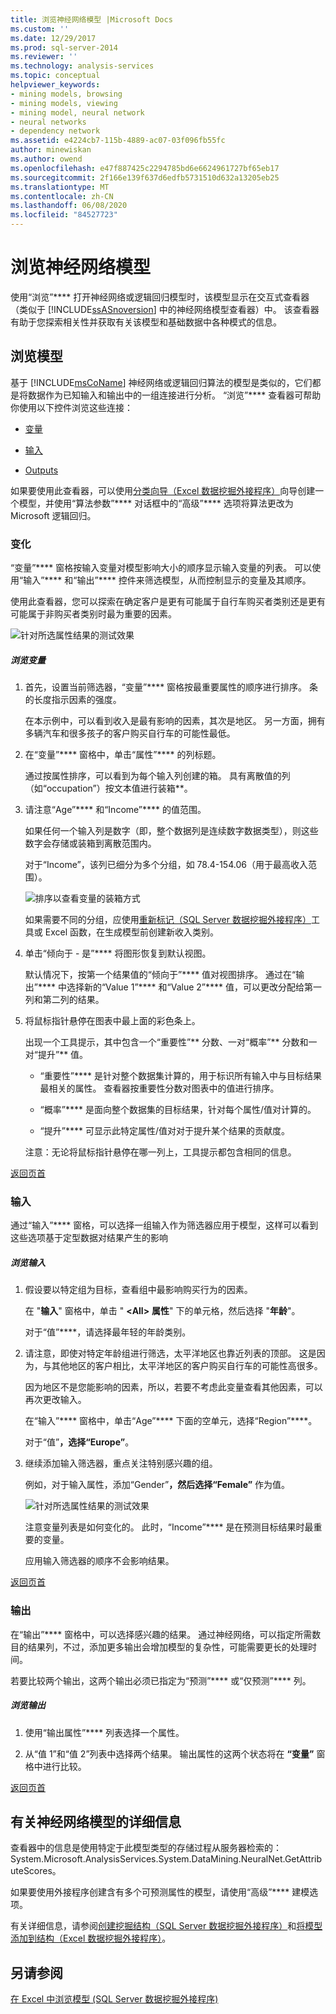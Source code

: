 ```yaml
---
title: 浏览神经网络模型 |Microsoft Docs
ms.custom: ''
ms.date: 12/29/2017
ms.prod: sql-server-2014
ms.reviewer: ''
ms.technology: analysis-services
ms.topic: conceptual
helpviewer_keywords:
- mining models, browsing
- mining models, viewing
- mining model, neural network
- neural networks
- dependency network
ms.assetid: e4224cb7-115b-4889-ac07-03f096fb55fc
author: minewiskan
ms.author: owend
ms.openlocfilehash: e47f887425c2294785bd6e6624961727bf65eb17
ms.sourcegitcommit: 2f166e139f637d6edfb5731510d632a13205eb25
ms.translationtype: MT
ms.contentlocale: zh-CN
ms.lasthandoff: 06/08/2020
ms.locfileid: "84527723"
---
```

# <a name="browsing-a-neural-network-model"></a>浏览神经网络模型
  使用“浏览”**** 打开神经网络或逻辑回归模型时，该模型显示在交互式查看器（类似于 [!INCLUDE[ssASnoversion](../includes/ssasnoversion-md.md)] 中的神经网络模型查看器）中。 该查看器有助于您探索相关性并获取有关该模型和基础数据中各种模式的信息。

##  <a name="explore-the-model"></a><a name="BKMK_Tabs"></a>浏览模型
 基于 [!INCLUDE[msCoName](../includes/msconame-md.md)] 神经网络或逻辑回归算法的模型是类似的，它们都是将数据作为已知输入和输出中的一组连接进行分析。 “浏览”**** 查看器可帮助你使用以下控件浏览这些连接：

-   [变量](#BKMK_Variables)

-   [输入](#BKMK_Inputs)

-   [Outputs](#BKMK_Outputs)

 如果要使用此查看器，可以使用[分类向导（Excel 数据挖掘外接程序）](classify-wizard-data-mining-add-ins-for-excel.md)向导创建一个模型，并使用“算法参数”**** 对话框中的“高级”**** 选项将算法更改为 Microsoft 逻辑回归。

###  <a name="variables"></a><a name="BKMK_Variables"></a>变化
 “变量”**** 窗格按输入变量对模型影响大小的顺序显示输入变量的列表。 可以使用“输入”**** 和“输出”**** 控件来筛选模型，从而控制显示的变量及其顺序。

 使用此查看器，您可以探索在确定客户是更有可能属于自行车购买者类别还是更有可能属于非购买者类别时最为重要的因素。

 ![针对所选属性结果的测试效果](media/dm13-neuralnet-agebuyer1.gif "针对所选属性结果的测试效果")

##### <a name="explore-variables"></a>浏览变量

1.  首先，设置当前筛选器，“变量”**** 窗格按最重要属性的顺序进行排序。 条的长度指示因素的强度。

     在本示例中，可以看到收入是最有影响的因素，其次是地区。 另一方面，拥有多辆汽车和很多孩子的客户购买自行车的可能性最低。

2.  在“变量”**** 窗格中，单击“属性”**** 的列标题。

     通过按属性排序，可以看到为每个输入列创建的箱。 具有离散值的列（如“occupation”）按文本值进行装箱**。

3.  请注意“Age”**** 和“Income”**** 的值范围。

     如果任何一个输入列是数字（即，整个数据列是连续数字数据类型），则这些数字会存储或装箱到离散范围内。

     对于“Income”，该列已细分为多个分组，如 78.4-154.06（用于最高收入范围）。

     ![排序以查看变量的装箱方式](media/dm13-nn-bucketing-variables.gif "排序以查看变量的装箱方式")

     如果需要不同的分组，应使用[重新标记（SQL Server 数据挖掘外接程序）](relabel-sql-server-data-mining-add-ins.md)工具或 Excel 函数，在生成模型前创建新收入类别。

4.  单击“倾向于 - 是”**** 将图形恢复到默认视图。

     默认情况下，按第一个结果值的“倾向于”**** 值对视图排序。 通过在“输出”**** 中选择新的“Value 1”**** 和“Value 2”**** 值，可以更改分配给第一列和第二列的结果。

5.  将鼠标指针悬停在图表中最上面的彩色条上。

     出现一个工具提示，其中包含一个“重要性”** 分数、一对“概率”** 分数和一对“提升”** 值。

    -   “重要性”**** 是针对整个数据集计算的，用于标识所有输入中与目标结果最相关的属性。 查看器按重要性分数对图表中的值进行排序。

    -   “概率”**** 是面向整个数据集的目标结果，针对每个属性/值对计算的。

    -   “提升”**** 可显示此特定属性/值对对于提升某个结果的贡献度。

     注意：无论将鼠标指针悬停在哪一列上，工具提示都包含相同的信息。

 [返回页首](#BKMK_Tabs)

###  <a name="inputs"></a><a name="BKMK_Inputs"></a>输入
 通过“输入”**** 窗格，可以选择一组输入作为筛选器应用于模型，这样可以看到这些选项基于定型数据对结果产生的影响

##### <a name="explore-inputs"></a>浏览输入

1.  假设要以特定组为目标，查看组中最影响购买行为的因素。

     在 "**输入**" 窗格中，单击 " **\<All>** **属性**" 下的单元格，然后选择 "**年龄**"。

     对于“值”****，请选择最年轻的年龄类别。

2.  请注意，即使对特定年龄组进行筛选，太平洋地区也靠近列表的顶部。 这是因为，与其他地区的客户相比，太平洋地区的客户购买自行车的可能性高很多。

     因为地区不是您能影响的因素，所以，若要不考虑此变量查看其他因素，可以再次更改输入。

     在“输入”**** 窗格中，单击“Age”**** 下面的空单元，选择“Region”****。

     对于“值”****，选择“Europe”****。

3.  继续添加输入筛选器，重点关注特别感兴趣的组。

     例如，对于输入属性，添加“Gender”****，然后选择“Female”**** 作为值。

     ![针对所选属性结果的测试效果](media/dm13-neuralnet-agebuyer2.gif "针对所选属性结果的测试效果")

     注意变量列表是如何变化的。 此时，“Income”**** 是在预测目标结果时最重要的变量。

     应用输入筛选器的顺序不会影响结果。

 [返回页首](#BKMK_Tabs)

###  <a name="outputs"></a><a name="BKMK_Outputs"></a>输出
 在“输出”**** 窗格中，可以选择感兴趣的结果。 通过神经网络，可以指定所需数目的结果列，不过，添加更多输出会增加模型的复杂性，可能需要更长的处理时间。

 若要比较两个输出，这两个输出必须已指定为“预测”**** 或“仅预测”**** 列。

##### <a name="explore-outputs"></a>浏览输出

1.  使用“输出属性”**** 列表选择一个属性。

2.  从“值 1”和“值 2”列表中选择两个结果。 输出属性的这两个状态将在 **“变量”** 窗格中进行比较。

 [返回页首](#BKMK_Tabs)

## <a name="more-about-neural-network-models"></a>有关神经网络模型的详细信息
 查看器中的信息是使用特定于此模型类型的存储过程从服务器检索的：System.Microsoft.AnalysisServices.System.DataMining.NeuralNet.GetAttributeScores。

 如果要使用外接程序创建含有多个可预测属性的模型，请使用“高级”**** 建模选项。

 有关详细信息，请参阅[创建挖掘结构（SQL Server 数据挖掘外接程序）](create-mining-structure-sql-server-data-mining-add-ins.md)和[将模型添加到结构（Excel 数据挖掘外接程序）](add-model-to-structure-data-mining-add-ins-for-excel.md)。

## <a name="see-also"></a>另请参阅
 [在 Excel 中浏览模型 &#40;SQL Server 数据挖掘外接程序&#41;](browsing-models-in-excel-sql-server-data-mining-add-ins.md)


